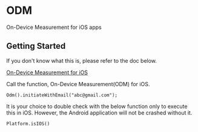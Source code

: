 # ODM

On-Device Measurement for iOS apps

## Getting Started

If you don't know what this is, please refer to the doc below.

[On-Device Measurement for iOS](https://firebase.google.com/docs/tutorials/ads-ios-on-device-measurement)

Call the function, On-Device Measurement(ODM) for iOS.

`Odm().initiateWithEmail("abc@gmail.com");`

It is your choice to double check with the below function only to execute this in iOS.
However, the Android application will not be crashed without it.

`Platform.isIOS()`

